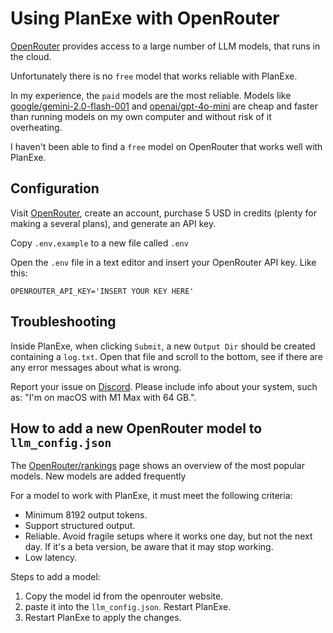 # Using PlanExe with OpenRouter

[OpenRouter](https://openrouter.ai/) provides access to a large number of LLM models, that runs in the cloud.

Unfortunately there is no `free` model that works reliable with PlanExe.

In my experience, the `paid` models are the most reliable. Models like [google/gemini-2.0-flash-001](https://openrouter.ai/google/gemini-2.0-flash-001) and [openai/gpt-4o-mini](https://openrouter.ai/openai/gpt-4o-mini) are cheap and faster than running models on my own computer and without risk of it overheating.

I haven't been able to find a `free` model on OpenRouter that works well with PlanExe.

## Configuration

Visit [OpenRouter](https://openrouter.ai/), create an account, purchase 5 USD in credits (plenty for making a several plans), and generate an API key.

Copy `.env.example` to a new file called `.env`

Open the `.env` file in a text editor and insert your OpenRouter API key. Like this:

```
OPENROUTER_API_KEY='INSERT YOUR KEY HERE'
```

## Troubleshooting

Inside PlanExe, when clicking `Submit`, a new `Output Dir` should be created containing a `log.txt`. Open that file and scroll to the bottom, see if there are any error messages about what is wrong.

Report your issue on [Discord](https://neoneye.github.io/PlanExe-web/discord). Please include info about your system, such as: "I'm on macOS with M1 Max with 64 GB.".

## How to add a new OpenRouter model to `llm_config.json`

The [OpenRouter/rankings](https://openrouter.ai/rankings) page shows an overview of the most popular models. New models are added frequently

For a model to work with PlanExe, it must meet the following criteria:

- Minimum 8192 output tokens.
- Support structured output.
- Reliable. Avoid fragile setups where it works one day, but not the next day. If it's a beta version, be aware that it may stop working.
- Low latency.

Steps to add a model:

1. Copy the model id from the openrouter website.
2. paste it into the `llm_config.json`. Restart PlanExe.
3. Restart PlanExe to apply the changes.
